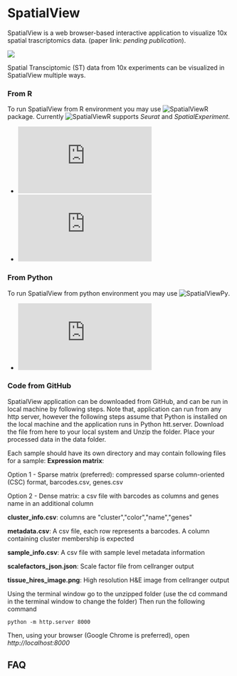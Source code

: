 # SpatialView

SpatialView is a web browser-based interactive application to visualize 10x spatial trascriptomics data.
(paper link: *pending publication*).

![](spatialview_screenshot.png)

Spatial Transciptomic (ST) data from 10x experiments can be visualized in SpatialView multiple ways.

### From R
To run SpatialView from R environment you may use ![SpatialViewR](https://github.com/kendziorski-lab/SpatialViewR) package. 
Currently ![SpatialViewR](https://github.com/kendziorski-lab/SpatialViewR) supports *Seurat* and *SpatialExperiment*.

- ![A step by step guide to export data from Seurat object](https://kendziorski-lab.github.io/projects/spatialview/SpatialView_Tutorial_Using_Seurat.html)
- ![A step by step guide to export data from SpatialExperiment](https://kendziorski-lab.github.io/projects/spatialview/SpatialView_Tutorial_Using_SpatialExperiment.html)
### From Python
To run SpatialView from python environment you may use ![SpatialViewPy](https://github.com/kendziorski-lab/SpatialViewPy).

- ![A step by step guide to export data from Scanpy object](https://kendziorski-lab.github.io/projects/spatialview/SpatialView_Tutorial_Using_Scanpy.html)

### Code from GitHub
SpatialView application can be downloaded from GitHub, and can be run in local machine by following steps. Note that, application can run from any http server, however the following steps assume that Python is installed on the local machine and the application runs in Python htt.server.
Download the file from here to your local system and Unzip the folder.
Place your processed data in the data folder.

Each sample should have its own directory and may contain following files for a sample:
**Expression matrix**:

  Option 1 - Sparse matrix (preferred): compressed sparse column-oriented (CSC) format, barcodes.csv, genes.csv

  Option 2 - Dense matrix: a csv file with barcodes as columns and genes name in an additional column

**cluster_info.csv**: columns are "cluster","color","name","genes"

**metadata.csv**: A csv file, each row represents a barcodes. A column containing cluster membership is expected

**sample_info.csv**: A csv file with sample level metadata information

**scalefactors_json.json**: Scale factor file from cellranger output

**tissue_hires_image.png**: High resolution H&E image from cellranger output

Using the terminal window go to the unzipped folder (use the cd command in the terminal window to change the folder) Then run the following command

``python -m http.server 8000``

Then, using your browser (Google Chrome is preferred), open *http://localhost:8000*

## FAQ